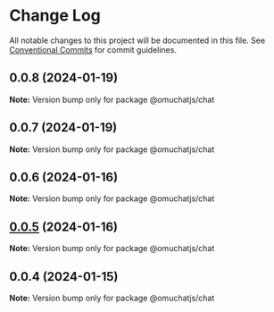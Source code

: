 # Change Log

All notable changes to this project will be documented in this file.
See [Conventional Commits](https://conventionalcommits.org) for commit guidelines.

## 0.0.8 (2024-01-19)

**Note:** Version bump only for package @omuchatjs/chat





## 0.0.7 (2024-01-19)

**Note:** Version bump only for package @omuchatjs/chat





## 0.0.6 (2024-01-16)

**Note:** Version bump only for package @omuchatjs/chat





## [0.0.5](https://github.com/OMUCHAT/omuchat.js/compare/v0.0.4...v0.0.5) (2024-01-16)

**Note:** Version bump only for package @omuchatjs/chat





## 0.0.4 (2024-01-15)

**Note:** Version bump only for package @omuchatjs/chat
